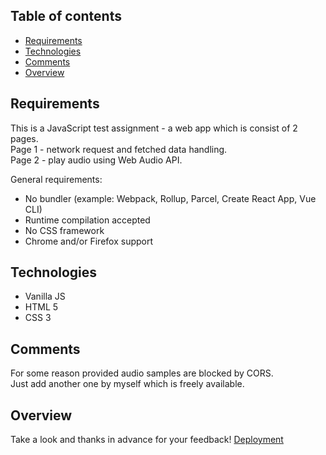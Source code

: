 ## Table of contents
* [Requirements](#requirements)
* [Technologies](#technologies)
* [Comments](#comments)
* [Overview](#overview)

## Requirements

This is a JavaScript test assignment - a web app which is consist of 2 pages. \
Page 1 - network request and fetched data handling. \
Page 2 - play audio using Web Audio API.

General requirements:
* No bundler (example: Webpack, Rollup, Parcel, Create React App, Vue CLI)
* Runtime compilation accepted
* No CSS framework
* Chrome and/or Firefox support
	
## Technologies
* Vanilla JS
* HTML 5
* CSS 3
	
## Comments
For some reason provided audio samples are blocked by CORS. \
Just add another one by myself which is freely available.

## Overview

Take a look and thanks in advance for your feedback! 
[Deployment](https://petrgali.github.io/js-assignment)


